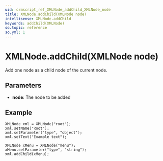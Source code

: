 ```yaml
---
uid: crmscript_ref_XMLNode_addChild_XMLNode_node
title: XMLNode.addChild(XMLNode node)
intellisense: XMLNode.addChild
keywords: addChild(XMLNode)
so.topic: reference
so.yml: 1
---
```


# XMLNode.addChild(XMLNode node)

Add one node as a child node of the current node.

## Parameters

* **node:** The node to be added

## Example

```crmscript
XMLNode xml = XMLNode("root");
xml.setName("Root");
xml.setParameter("type", "object");
xml.setText("Example text");

XMLNode xMenu = XMLNode("menu");
xMenu.setParameter("type", "string");
xml.addChild(xMenu);
```
